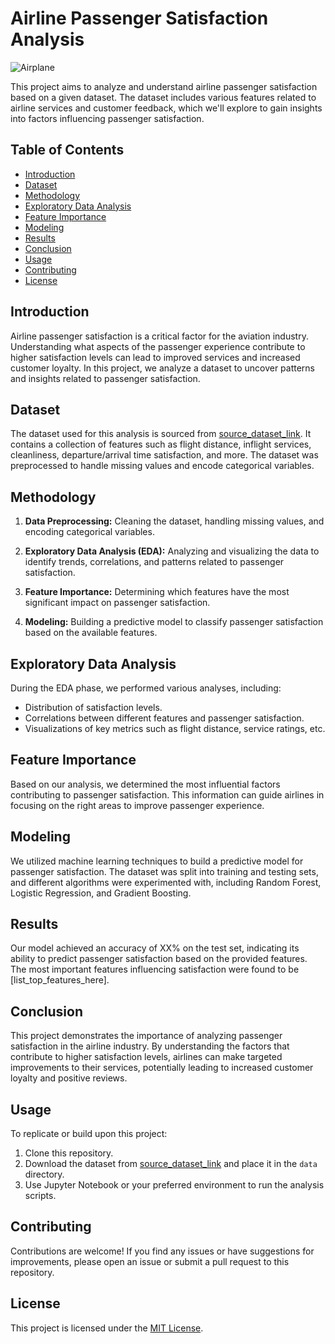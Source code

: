 # Airline Passenger Satisfaction Analysis

![Airplane](airplane_image.jpg)

This project aims to analyze and understand airline passenger satisfaction based on a given dataset. The dataset includes various features related to airline services and customer feedback, which we'll explore to gain insights into factors influencing passenger satisfaction.

## Table of Contents

- [Introduction](#introduction)
- [Dataset](#dataset)
- [Methodology](#methodology)
- [Exploratory Data Analysis](#exploratory-data-analysis)
- [Feature Importance](#feature-importance)
- [Modeling](#modeling)
- [Results](#results)
- [Conclusion](#conclusion)
- [Usage](#usage)
- [Contributing](#contributing)
- [License](#license)

## Introduction

Airline passenger satisfaction is a critical factor for the aviation industry. Understanding what aspects of the passenger experience contribute to higher satisfaction levels can lead to improved services and increased customer loyalty. In this project, we analyze a dataset to uncover patterns and insights related to passenger satisfaction.

## Dataset

The dataset used for this analysis is sourced from [source_dataset_link](https://www.kaggle.com/datasets/teejmahal20/airline-passenger-satisfaction). It contains a collection of features such as flight distance, inflight services, cleanliness, departure/arrival time satisfaction, and more. The dataset was preprocessed to handle missing values and encode categorical variables.

## Methodology

1. **Data Preprocessing:** Cleaning the dataset, handling missing values, and encoding categorical variables.

2. **Exploratory Data Analysis (EDA):** Analyzing and visualizing the data to identify trends, correlations, and patterns related to passenger satisfaction.

3. **Feature Importance:** Determining which features have the most significant impact on passenger satisfaction.

4. **Modeling:** Building a predictive model to classify passenger satisfaction based on the available features.

## Exploratory Data Analysis

During the EDA phase, we performed various analyses, including:

- Distribution of satisfaction levels.
- Correlations between different features and passenger satisfaction.
- Visualizations of key metrics such as flight distance, service ratings, etc.

## Feature Importance

Based on our analysis, we determined the most influential factors contributing to passenger satisfaction. This information can guide airlines in focusing on the right areas to improve passenger experience.

## Modeling

We utilized machine learning techniques to build a predictive model for passenger satisfaction. The dataset was split into training and testing sets, and different algorithms were experimented with, including Random Forest, Logistic Regression, and Gradient Boosting.

## Results

Our model achieved an accuracy of XX% on the test set, indicating its ability to predict passenger satisfaction based on the provided features. The most important features influencing satisfaction were found to be [list_top_features_here].

## Conclusion

This project demonstrates the importance of analyzing passenger satisfaction in the airline industry. By understanding the factors that contribute to higher satisfaction levels, airlines can make targeted improvements to their services, potentially leading to increased customer loyalty and positive reviews.

## Usage

To replicate or build upon this project:

1. Clone this repository.
2. Download the dataset from [source_dataset_link](https://www.kaggle.com/datasets/teejmahal20/airline-passenger-satisfaction) and place it in the `data` directory.
3. Use Jupyter Notebook or your preferred environment to run the analysis scripts.

## Contributing

Contributions are welcome! If you find any issues or have suggestions for improvements, please open an issue or submit a pull request to this repository.

## License

This project is licensed under the [MIT License](LICENSE).
